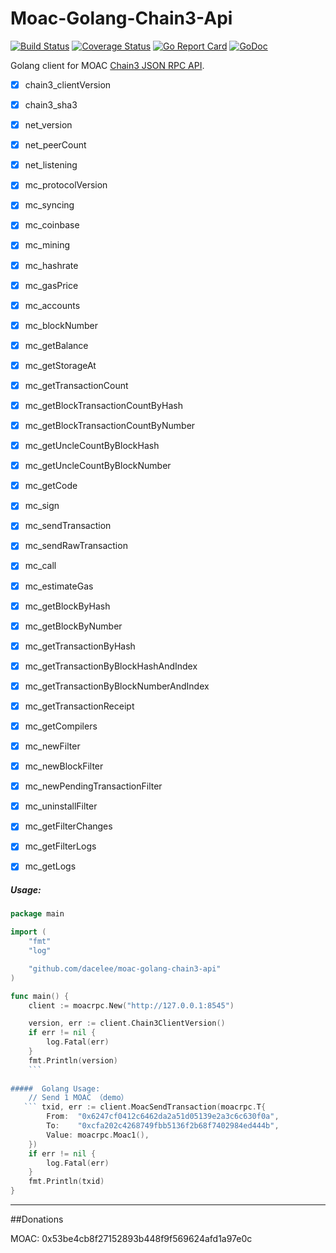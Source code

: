 # Moac-Golang-Chain3-Api
[![Build Status](https://travis-ci.org/onrik/ethrpc.svg?branch=master)](https://travis-ci.org/onrik/ethrpc)
[![Coverage Status](https://coveralls.io/repos/github/onrik/ethrpc/badge.svg?branch=master)](https://coveralls.io/github/onrik/ethrpc?branch=master)
[![Go Report Card](https://goreportcard.com/badge/github.com/onrik/ethrpc)](https://goreportcard.com/report/github.com/onrik/ethrpc)
[![GoDoc](https://godoc.org/github.com/onrik/ethrpc?status.svg)](https://godoc.org/github.com/onrik/ethrpc)


Golang client for MOAC [Chain3 JSON RPC API](https://github.com/MOACChain/chain3).

- [x] chain3_clientVersion
- [x] chain3_sha3
- [x] net_version
- [x] net_peerCount
- [x] net_listening
- [x] mc_protocolVersion
- [x] mc_syncing
- [x] mc_coinbase
- [x] mc_mining
- [x] mc_hashrate
- [x] mc_gasPrice
- [x] mc_accounts
- [x] mc_blockNumber
- [x] mc_getBalance
- [x] mc_getStorageAt
- [x] mc_getTransactionCount
- [x] mc_getBlockTransactionCountByHash
- [x] mc_getBlockTransactionCountByNumber
- [x] mc_getUncleCountByBlockHash
- [x] mc_getUncleCountByBlockNumber
- [x] mc_getCode
- [x] mc_sign
- [x] mc_sendTransaction
- [x] mc_sendRawTransaction
- [x] mc_call
- [x] mc_estimateGas
- [x] mc_getBlockByHash
- [x] mc_getBlockByNumber
- [x] mc_getTransactionByHash
- [x] mc_getTransactionByBlockHashAndIndex
- [x] mc_getTransactionByBlockNumberAndIndex
- [x] mc_getTransactionReceipt
- [x] mc_getCompilers
- [x] mc_newFilter
- [x] mc_newBlockFilter
- [x] mc_newPendingTransactionFilter
- [x] mc_uninstallFilter
- [x] mc_getFilterChanges
- [x] mc_getFilterLogs
- [x] mc_getLogs


##### Usage:
```go
package main

import (
    "fmt"
    "log"

    "github.com/dacelee/moac-golang-chain3-api"
)

func main() {
    client := moacrpc.New("http://127.0.0.1:8545")

    version, err := client.Chain3ClientVersion()
    if err != nil {
        log.Fatal(err)
    }
    fmt.Println(version)
    ```
    
#####  Golang Usage:
    // Send 1 MOAC （demo）
   ``` txid, err := client.MoacSendTransaction(moacrpc.T{
        From:  "0x6247cf0412c6462da2a51d05139e2a3c6c630f0a",
        To:    "0xcfa202c4268749fbb5136f2b68f7402984ed444b",
        Value: moacrpc.Moac1(),
    })
    if err != nil {
        log.Fatal(err)
    }
    fmt.Println(txid)
}
```
----------------
##Donations

MOAC: 0x53be4cb8f27152893b448f9f569624afd1a97e0c



